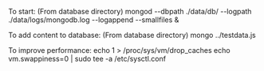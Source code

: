 To start:
    (From database directory)
    mongod --dbpath ./data/db/ --logpath ./data/logs/mongodb.log --logappend --smallfiles &
    
To add content to database:
    (From database directory)
    mongo ../testdata.js

To improve performance:
    echo 1 > /proc/sys/vm/drop_caches
    echo vm.swappiness=0 | sudo tee -a /etc/sysctl.conf
